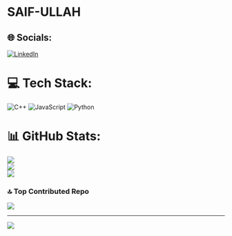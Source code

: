 # SAIF-ULLAH

## 🌐 Socials:
[![LinkedIn](https://img.shields.io/badge/LinkedIn-%230077B5.svg?logo=linkedin&logoColor=white)](https://linkedin.com/in/https://www.linkedin.com/in/%F0%9D%90%92%F0%9D%90%80%F0%9D%90%88%F0%9D%90%85-%F0%9D%90%94%F0%9D%90%8B%F0%9D%90%8B%F0%9D%90%80%F0%9D%90%87-182073214/) 

# 💻 Tech Stack:
![C++](https://img.shields.io/badge/c++-%2300599C.svg?style=for-the-badge&logo=c%2B%2B&logoColor=white) ![JavaScript](https://img.shields.io/badge/javascript-%23323330.svg?style=for-the-badge&logo=javascript&logoColor=%23F7DF1E) ![Python](https://img.shields.io/badge/python-3670A0?style=for-the-badge&logo=python&logoColor=ffdd54)
# 📊 GitHub Stats:
![](https://github-readme-stats.vercel.app/api?username=saifullahrao8&theme=dark&hide_border=false&include_all_commits=false&count_private=false)<br/>
![](https://github-readme-streak-stats.herokuapp.com/?user=saifullahrao8&theme=dark&hide_border=false)<br/>
![](https://github-readme-stats.vercel.app/api/top-langs/?username=saifullahrao8&theme=dark&hide_border=false&include_all_commits=false&count_private=false&layout=compact)

### 🔝 Top Contributed Repo
![](https://github-contributor-stats.vercel.app/api?username=saifullahrao8&limit=5&theme=dark&combine_all_yearly_contributions=true)

---
[![](https://visitcount.itsvg.in/api?id=saifullahrao8&icon=0&color=0)](https://visitcount.itsvg.in)

<!-- Proudly created with GPRM ( https://gprm.itsvg.in ) -->
